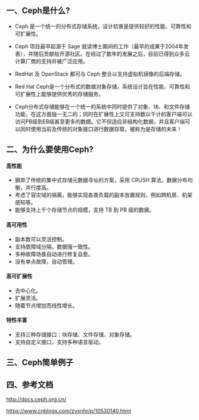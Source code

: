 ## 一、Ceph是什么?
* Ceph 是一个统一的分布式存储系统，设计初衷是提供较好的性能、可靠性和可扩展性。
* Ceph 项目最早起源于 Sage 就读博士期间的工作（最早的成果于2004年发表），并随后贡献给开源社区。在经过了数年的发展之后，目前已得到众多云计算厂商的支持并被广泛应用。
* RedHat 及 OpenStack 都可与 Ceph 整合以支持虚拟机镜像的后端存储。

* Red Hat Ceph是一个分布式的数据对象存储，系统设计旨在性能、可靠性和可扩展性上能够提供优秀的存储服务。
* Ceph分布式存储能够在一个统一的系统中同时提供了对象、块、和文件存储功能，在这方面独一无二的；同时在扩展性上又可支持数以千计的客户端可以访问PB级到EB级甚至更多的数据。它不但适应非结构化数据，并且客户端可以同时使用当前及传统的对象接口进行数据存取，被称为是存储的未来！


## 二、为什么要使用Ceph?

#### 高性能
* 摒弃了传统的集中式存储元数据寻址的方案，采用 CRUSH 算法，数据分布均衡，并行度高。
* 考虑了容灾域的隔离，能够实现各类负载的副本放置规则，例如跨机房、机架感知等。
* 能够支持上千个存储节点的规模，支持 TB 到 PB 级的数据。

#### 高可用性
* 副本数可以灵活控制。
* 支持故障域分隔，数据强一致性。
* 多种故障场景自动进行修复自愈。
* 没有单点故障，自动管理。

#### 高可扩展性
* 去中心化。
* 扩展灵活。
* 随着节点增加而线性增长。

#### 特性丰富
* 支持三种存储接口：块存储、文件存储、对象存储。
* 支持自定义接口，支持多种语言驱动。



## 三、Ceph简单例子


## 四、参考文档

http://docs.ceph.org.cn/

https://www.cnblogs.com/zyxnhr/p/10530140.html
